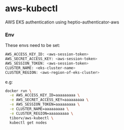 # aws-kubectl
AWS EKS authentication using heptio-authenticator-aws

### Env
These envs need to be set:
```sh
AWS_ACCESS_KEY_ID: <aws-session-token>
AWS_SECRET_ACCESS_KEY: <aws-session-token>
AWS_SESSION_TOKEN: <aws-session-token>
CLUSTER_NAME: <eks-cluster-name>
CLUSTER_REGION: <aws-region-of-eks-cluster>
```

e.g:
```sh
docker run \
  -e AWS_ACCESS_KEY_ID=aaaaaaaaa \
  -e AWS_SECRET_ACCESS_KEY=aaaaaaaaa \
  -e AWS_SESSION_TOKEN=aaaaaaaaa \
  -e CLUSTER_NAME=aaaaaaaaa \
  -e CLUSTER_REGION=aaaaaaaaa \
  tiborv/aws-kubectl \
  kubectl get nodes
```